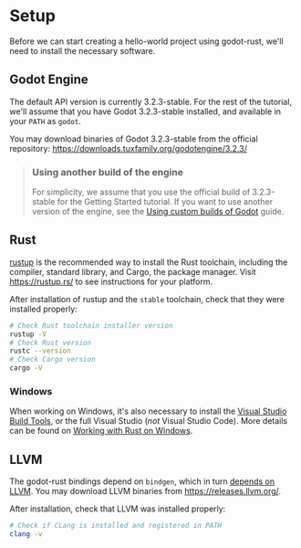 # Setup

Before we can start creating a hello-world project using godot-rust, we'll need to install the necessary software.

## Godot Engine

The default API version is currently 3.2.3-stable. For the rest of the tutorial, we'll assume that you have Godot 3.2.3-stable installed, and available in your `PATH` as `godot`.

You may download binaries of Godot 3.2.3-stable from the official repository: https://downloads.tuxfamily.org/godotengine/3.2.3/

> ### Using another build of the engine
>
> For simplicity, we assume that you use the official build of 3.2.3-stable for the Getting Started tutorial. If you want to use another version of the engine, see the [Using custom builds of Godot](../advanced-guides/custom-bindings.md) guide.

## Rust

[rustup](https://rustup.rs/) is the recommended way to install the Rust toolchain, including the compiler, standard library, and Cargo, the package manager. Visit https://rustup.rs/ to see instructions for your platform.

After installation of rustup and the `stable` toolchain, check that they were installed properly:

```bash
# Check Rust toolchain installer version
rustup -V
# Check Rust version
rustc --version
# Check Cargo version
cargo -V
```

### Windows

When working on Windows, it's also necessary to install the [Visual Studio Build Tools](https://visualstudio.microsoft.com/visual-cpp-build-tools/), or the full Visual Studio (*not* Visual Studio Code). More details can be found on [Working with Rust on Windows](https://github.com/rust-lang/rustup#working-with-rust-on-windows).

## LLVM

The godot-rust bindings depend on `bindgen`, which in turn [depends on LLVM](https://rust-lang.github.io/rust-bindgen/requirements.html). You may download LLVM binaries from https://releases.llvm.org/.

After installation, check that LLVM was installed properly:

```bash
# Check if CLang is installed and registered in PATH
clang -v
```